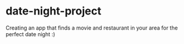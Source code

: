 # date-night-project

Creating an app that finds a movie and restaurant in your area for the perfect date night :)


